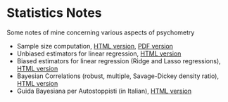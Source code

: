 # Statistics Notes


Some notes of mine concerning various aspects of psychometry

<!--more-->

- Sample size computation,
  [HTML version](/presentations/sample_size/samplesize_presentation.html),
  [PDF version](/presentations/sample_size/samplesize_presentation.pdf)
- Unbiased estimators for linear regression,
  [HTML version](/presentations/20200819linearregression/unbiased-linear-regression/index.html)
- Biased estimators for linear regression (Ridge and Lasso regressions),
  [HTML version](/presentations/20200903biasedestimators/biased-estimators-ridge-and-lasso-regressions/index.html)
- Bayesian Correlations (robust, multiple, Savage-Dickey density ratio),
  [HTML version](/presentations/20210205bayesianmultiplecorrelation/multiple-correlations-in-stan/index.html)
- Guida Bayesiana per Autostoppisti (in Italian),
  [HTML version](/presentations/20210430guidabayesianaautostop/guida-bayesiana-per-autostoppisti/index.html)
